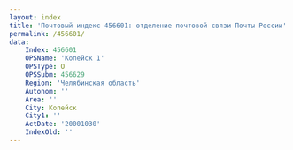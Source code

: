 ```yaml
---
layout: index
title: 'Почтовый индекс 456601: отделение почтовой связи Почты России'
permalink: /456601/
data:
    Index: 456601
    OPSName: 'Копейск 1'
    OPSType: О
    OPSSubm: 456629
    Region: 'Челябинская область'
    Autonom: ''
    Area: ''
    City: Копейск
    City1: ''
    ActDate: '20001030'
    IndexOld: ''
---
```


